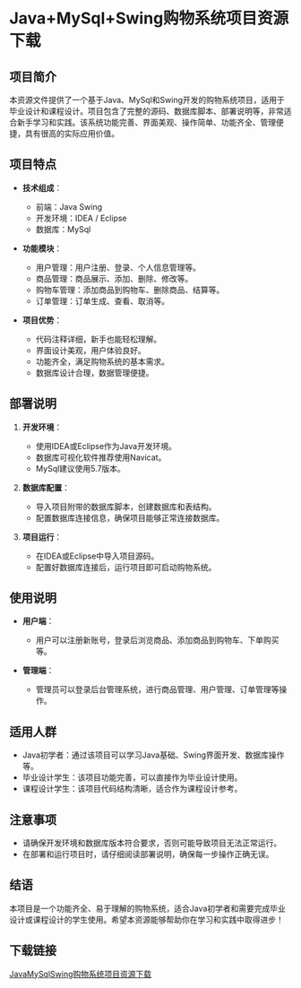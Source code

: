 # Java+MySql+Swing购物系统项目资源下载

## 项目简介

本资源文件提供了一个基于Java、MySql和Swing开发的购物系统项目，适用于毕业设计和课程设计。项目包含了完整的源码、数据库脚本、部署说明等，非常适合新手学习和实践。该系统功能完善、界面美观、操作简单、功能齐全、管理便捷，具有很高的实际应用价值。

## 项目特点

- **技术组成**：
  - 前端：Java Swing
  - 开发环境：IDEA / Eclipse
  - 数据库：MySql

- **功能模块**：
  - 用户管理：用户注册、登录、个人信息管理等。
  - 商品管理：商品展示、添加、删除、修改等。
  - 购物车管理：添加商品到购物车、删除商品、结算等。
  - 订单管理：订单生成、查看、取消等。

- **项目优势**：
  - 代码注释详细，新手也能轻松理解。
  - 界面设计美观，用户体验良好。
  - 功能齐全，满足购物系统的基本需求。
  - 数据库设计合理，数据管理便捷。

## 部署说明

1. **开发环境**：
   - 使用IDEA或Eclipse作为Java开发环境。
   - 数据库可视化软件推荐使用Navicat。
   - MySql建议使用5.7版本。

2. **数据库配置**：
   - 导入项目附带的数据库脚本，创建数据库和表结构。
   - 配置数据库连接信息，确保项目能够正常连接数据库。

3. **项目运行**：
   - 在IDEA或Eclipse中导入项目源码。
   - 配置好数据库连接后，运行项目即可启动购物系统。

## 使用说明

- **用户端**：
  - 用户可以注册新账号，登录后浏览商品、添加商品到购物车、下单购买等。
  
- **管理端**：
  - 管理员可以登录后台管理系统，进行商品管理、用户管理、订单管理等操作。

## 适用人群

- Java初学者：通过该项目可以学习Java基础、Swing界面开发、数据库操作等。
- 毕业设计学生：该项目功能完善，可以直接作为毕业设计使用。
- 课程设计学生：该项目代码结构清晰，适合作为课程设计参考。

## 注意事项

- 请确保开发环境和数据库版本符合要求，否则可能导致项目无法正常运行。
- 在部署和运行项目时，请仔细阅读部署说明，确保每一步操作正确无误。

## 结语

本项目是一个功能齐全、易于理解的购物系统，适合Java初学者和需要完成毕业设计或课程设计的学生使用。希望本资源能够帮助你在学习和实践中取得进步！

## 下载链接

[JavaMySqlSwing购物系统项目资源下载](https://pan.quark.cn/s/75fd5dad20a3)